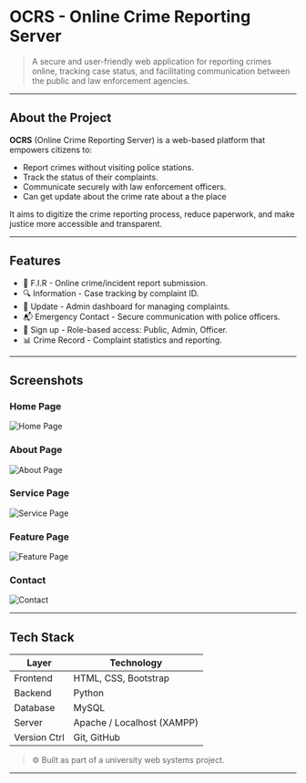 # OCRS - Online Crime Reporting Server
> A secure and user-friendly web application for reporting crimes online, tracking case status, and facilitating communication between the public and law enforcement agencies.

---
## About the Project

**OCRS** (Online Crime Reporting Server) is a web-based platform that empowers citizens to:
- Report crimes without visiting police stations.
- Track the status of their complaints.
- Communicate securely with law enforcement officers.
- Can get update about the crime rate about a the place

It aims to digitize the crime reporting process, reduce paperwork, and make justice more accessible and transparent.

---
## Features

- 📝 F.I.R - Online crime/incident report submission.
- 🔍 Information - Case tracking by complaint ID.
- 👮 Update - Admin dashboard for managing complaints.
- 📬 Emergency Contact - Secure communication with police officers.
- 🔐 Sign up - Role-based access: Public, Admin, Officer.
- 📊 Crime Record - Complaint statistics and reporting.

---
## Screenshots

### Home Page
![Home Page](OCRS-screenshots/1.PNG)

### About Page
![About Page](OCRS-screenshots/2.PNG)

### Service Page
![Service Page](OCRS-screenshots/3.PNG)

### Feature Page
![Feature Page](OCRS-screenshots/4.PNG)

### Contact
![Contact](OCRS-screenshots/5.PNG)

---
## Tech Stack

| Layer        | Technology                   |
|--------------|-------------------------------|
| Frontend     | HTML, CSS, Bootstrap          |
| Backend      | Python    |
| Database     | MySQL                         |
| Server       | Apache / Localhost (XAMPP)    |
| Version Ctrl | Git, GitHub                   |

> ⚙️ Built as part of a university web systems project.

---
